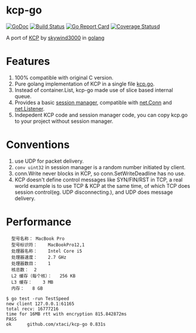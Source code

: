 # kcp-go
[![GoDoc][1]][2] [![Build Status][3]][4] [![Go Report Card][5]][6] [![Coverage Statusd][7]][8]

[1]: https://godoc.org/github.com/xtaci/kcp-go?status.svg
[2]: https://godoc.org/github.com/xtaci/kcp-go
[3]: https://travis-ci.org/xtaci/kcp-go.svg?branch=master
[4]: https://travis-ci.org/xtaci/kcp-go
[5]: https://goreportcard.com/badge/xtaci/kcp-go
[6]: https://goreportcard.com/report/xtaci/kcp-go
[7]: https://coveralls.io/repos/github/xtaci/kcp-go/badge.svg?branch=master
[8]: https://coveralls.io/github/xtaci/kcp-go?branch=master

A port of [KCP](https://github.com/skywind3000/kcp) by [skywind3000](https://github.com/skywind3000) in [golang](https://golang.org/)

# Features
1. 100% compatible with original C version.
2. Pure golang implementation of KCP in a single file [kcp.go](https://github.com/xtaci/kcp-go/blob/master/kcp.go).
2. Instead of container.List, kcp-go made use of slice based internal queue. 
3. Provides a basic [session manager](https://github.com/xtaci/kcp-go/blob/master/sess.go), compatible with [net.Conn](https://golang.org/pkg/net/#Conn) and [net.Listener](https://golang.org/pkg/net/#Listener).
4. Indepedent KCP code and session manager code, you can copy kcp.go to your project without session manager.


# Conventions
1. use UDP for packet delivery.
2. ```conv uint32``` in session manager is a random number initiated by client.
3. conn.Write never blocks in KCP, so conn.SetWriteDeadline has no use.
4. KCP doesn't define control messages like SYN/FIN/RST in TCP, a real world example is to use TCP & KCP at the same time, of which TCP does session control(eg. UDP disconnecting.), and UDP does message delivery.

# Performance
```
  型号名称：	MacBook Pro
  型号标识符：	MacBookPro12,1
  处理器名称：	Intel Core i5
  处理器速度：	2.7 GHz
  处理器数目：	1
  核总数：	2
  L2 缓存（每个核）：	256 KB
  L3 缓存：	3 MB
  内存：	8 GB
```
```
$ go test -run TestSpeed
new client 127.0.0.1:61165
total recv: 16777216
time for 16MB rtt with encryption 815.842872ms
PASS
ok  	github.com/xtaci/kcp-go	0.831s
```
